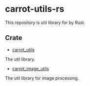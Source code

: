 # carrot-utils-rs

This repository is util library for by Rust.

## Crate

- [carrot_utils](carrot_utils)

The util library.

- [carrot_image_utils](carrot_image_utils)

The util library for image processing.

